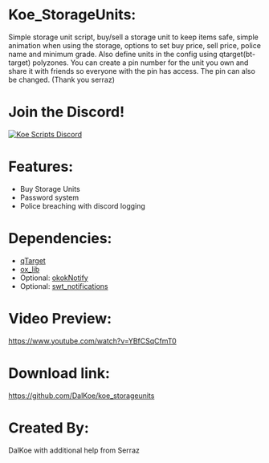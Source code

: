 # Koe_StorageUnits:
Simple storage unit script, buy/sell a storage unit to keep items safe, simple animation when using the storage, options to set buy price, sell price, police name and minimum grade. Also define units in the config using qtarget(bt-target) polyzones.
You can create a pin number for the unit you own and share it with friends so everyone with the pin has access. The pin can also be changed. (Thank you serraz)

# Join the Discord!

[![Koe Scripts Discord](https://media.discordapp.net/attachments/973750342263144558/1003740741178249318/invite.png?width=810&height=216)](https://discord.gg/5JuxDnNm94)

# Features:
* Buy Storage Units
* Password system
* Police breaching with discord logging

# Dependencies:
* [qTarget](https://github.com/overextended/qtarget)
* [ox_lib](https://github.com/overextended/ox_lib)
* Optional: [okokNotify](https://forum.cfx.re/t/okoknotify-standalone-paid/3907758)
* Optional: [swt_notifications](https://github.com/Switty6/swt_notifications)

# Video Preview:
https://www.youtube.com/watch?v=YBfCSqCfmT0

# Download link:
https://github.com/DalKoe/koe_storageunits

# Created By:
DalKoe with additional help from Serraz